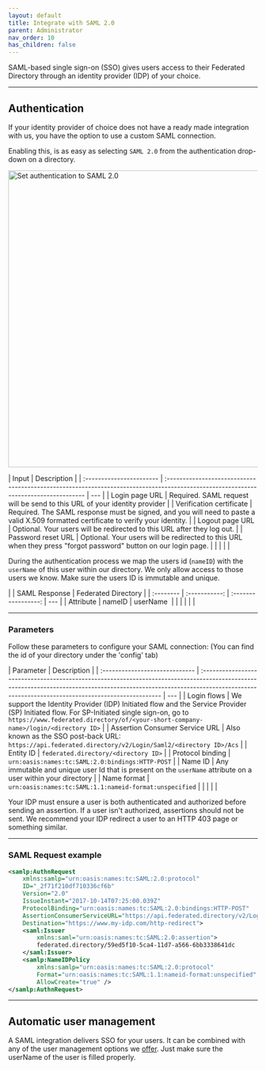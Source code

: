 ```yaml
---
layout: default
title: Integrate with SAML 2.0
parent: Administrator
nav_order: 10
has_children: false
---
```


SAML-based single sign-on (SSO) gives users access to their Federated Directory through an identity provider (IDP) of your choice.

---

## Authentication

If your identity provider of choice does not have a ready made integration with us, you have the option to use a custom SAML connection.

Enabling this, is as easy as selecting `SAML 2.0` from the authentication drop-down on a directory.

<img style="width: 600px;" src="%image_url%/directories-saml-authentication.png" alt="Set authentication to SAML 2.0"/>

| Input                    | Description                                                                                                                         |
| :----------------------- | :---------------------------------------------------------------------------------------------------------------------------------- | --- |
| Login page URL           | Required. SAML request will be send to this URL of your identity provider                                                           |
| Verification certificate | Required. The SAML response must be signed, and you will need to paste a valid X.509 formatted certificate to verify your identity. |
| Logout page URL          | Optional. Your users will be redirected to this URL after they log out.                                                             |
| Password reset URL       | Optional. Your users will be redirected to this URL when they press "forgot password" button on our login page.                     |
|                          |                                                                                                                                     |     |

During the authentication process we map the users id (`nameID`) with the `userName` of this user within our directory. We only allow access to those users we know.
Make sure the users ID is immutable and unique.

|           | SAML Response | Federated Directory |
| :-------- | :-----------: | :-----------------: | --- |
| Attribute |    nameID     |     userName ️️     |
|           |               |                     |     |

---

### Parameters

Follow these parameters to configure your SAML connection:
(You can find the id of your directory under the 'config' tab)

| Parameter                      | Description                                                                                                                                                                                                                    |
| :----------------------------- | :----------------------------------------------------------------------------------------------------------------------------------------------------------------------------------------------------------------------------- | --- |
| Login flows                    | We support the Identity Provider (IDP) Initiated flow and the Service Provider (SP) Initiated flow. For SP-Initiated single sign-on, go to `https://www.federated.directory/of/<your-short-company-name>/login/<directory ID>` |
| Assertion Consumer Service URL | Also known as the SSO post-back URL: `https://api.federated.directory/v2/Login/Saml2/<directory ID>/Acs`                                                                                                                       |
| Entity ID                      | `federated.directory/<directory ID>`                                                                                                                                                                                           |
| Protocol binding               | `urn:oasis:names:tc:SAML:2.0:bindings:HTTP-POST`                                                                                                                                                                               |
| Name ID                        | Any immutable and unique user Id that is present on the `userName` attribute on a user within your directory                                                                                                                   |
| Name format                    | `urn:oasis:names:tc:SAML:1.1:nameid-format:unspecified`                                                                                                                                                                        |
|                                |                                                                                                                                                                                                                                |     |

Your IDP must ensure a user is both authenticated and authorized before sending an assertion. If a user isn't authorized, assertions should not be sent. We recommend your IDP redirect a user to an HTTP 403 page or something similar.

---

### SAML Request example

```XML
<samlp:AuthnRequest
    xmlns:samlp="urn:oasis:names:tc:SAML:2.0:protocol"
    ID="_2f71f210df710336cf6b"
    Version="2.0"
    IssueInstant="2017-10-14T07:25:00.039Z"
    ProtocolBinding="urn:oasis:names:tc:SAML:2.0:bindings:HTTP-POST"
    AssertionConsumerServiceURL="https://api.federated.directory/v2/Login/Saml2/59ed5f10-5ca4-11d7-a566-6bb3338641dc/Acs"
    Destination="https://www.my-idp.com/http-redirect">
    <saml:Issuer
        xmlns:saml="urn:oasis:names:tc:SAML:2.0:assertion">
        federated.directory/59ed5f10-5ca4-11d7-a566-6bb3338641dc
    </saml:Issuer>
    <samlp:NameIDPolicy
        xmlns:samlp="urn:oasis:names:tc:SAML:2.0:protocol"
        Format="urn:oasis:names:tc:SAML:1.1:nameid-format:unspecified"
        AllowCreate="true" />
</samlp:AuthnRequest>
```

---

<h2 id="automaticusermanagement"> Automatic user management </h2>

A SAML integration delivers SSO for your users. It can be combined with any of the user management options we [offer](./directories#automaticusermanagement).
Just make sure the userName of the user is filled properly.
